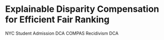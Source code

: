 # Explainable Disparity Compensation for Efficient Fair Ranking 

NYC Student Admission DCA
COMPAS Recidivism DCA

